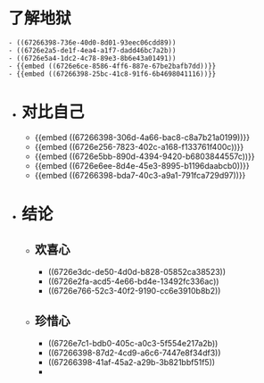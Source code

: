 # 了解地狱
	- ((67266398-736e-40d0-8d01-93eec06cdd89))
	- ((6726e2a5-de1f-4ea4-a1f7-dadd46bc7a2b))
	- ((6726e5a4-1dc2-4c78-89e3-8b6e43a01491))
	- {{embed ((6726e6ce-8586-4ff6-887e-67be2bafb7dd))}}
	- {{embed ((67266398-25bc-41c8-91f6-6b4698041116))}}
- # 对比自己
	- {{embed ((67266398-306d-4a66-bac8-c8a7b21a0199))}}
	- {{embed ((6726e256-7823-402c-a168-f133761f400c))}}
	- {{embed ((6726e5bb-890d-4394-9420-b6803844557c))}}
	- {{embed ((6726e6ee-8d4e-45e3-8995-b1196daabcb0))}}
	- {{embed ((67266398-bda7-40c3-a9a1-791fca729d97))}}
- # 结论
	- ## 欢喜心
		- ((6726e3dc-de50-4d0d-b828-05852ca38523))
		- ((6726e2fa-acd5-4e66-bd4e-13492fc336ac))
		- ((6726e766-52c3-40f2-9190-cc6e3910b8b2))
	- ## 珍惜心
		- ((6726e7c1-bdb0-405c-a0c3-5f554e217a2b))
		- ((67266398-87d2-4cd9-a6c6-7447e8f34df3))
		- ((67266398-41af-45a2-a29b-3b821bbf51f5))
		-